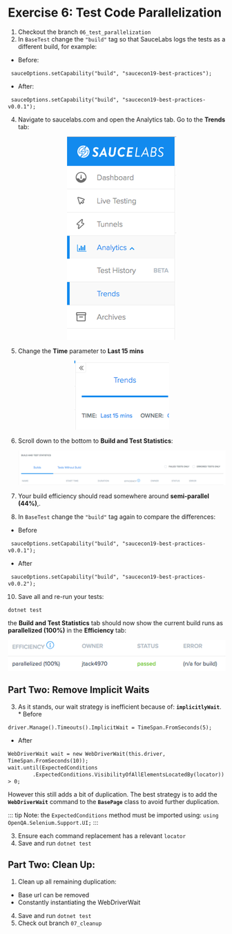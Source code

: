 # Exercise 6: Test Code Parallelization

1. Checkout the branch `06_test_parallelization`
3. In `BaseTest` change the `"build"` tag so that SauceLabs logs the tests as a different build, for example:
* Before:
```
 sauceOptions.setCapability("build", "saucecon19-best-practices");
```
* After:
```
 sauceOptions.setCapability("build", "saucecon19-best-practices-v0.0.1");
```
4. Navigate to saucelabs.com and open the Analytics tab. Go to the **Trends** tab: 
    <p align="center">
      <img src="./images/test-trends.png" />
    </p>
    
6. Change the **Time** parameter to **Last 15 mins**
    <p align="center">
      <img src="./images/last-15-mins.png" />
    </p>
    
7. Scroll down to the bottom to **Build and Test Statistics**:
    <p align="center">
      <img src="./images/test-and-build-stats.png" />
    </p>
    
8. Your build efficiency should read somewhere around **semi-parallel (44%)**,. 

9. In `BaseTest` change the `"build"` tag again to compare the differences:
* Before
```
 sauceOptions.setCapability("build", "saucecon19-best-practices-v0.0.1");
```
* After
```
 sauceOptions.setCapability("build", "saucecon19-best-practices-v0.0.2");
```
10. Save all and re-run your tests:
```
dotnet test
```
the **Build and Test Statistics** tab should now show the current build runs as **parallelized (100%)** in the **Efficiency** tab:

 <p align="center">
      <img src="./images/100-parallel.png" />
    </p>
    

## Part Two: Remove Implicit Waits
3. As it stands, our wait strategy is inefficient because of: **`implicitlyWait`**.    * Before
```
driver.Manage().Timeouts().ImplicitWait = TimeSpan.FromSeconds(5);
```

* After
```
WebDriverWait wait = new WebDriverWait(this.driver, TimeSpan.FromSeconds(10));
wait.until(ExpectedConditions
        .ExpectedConditions.VisibilityOfAllElementsLocatedBy(locator)) > 0;

```

However this still adds a bit of duplication. The best strategy is to add the **`WebDriverWait`** command to the **`BasePage`** class to avoid further duplication.



::: tip Note: 
the `ExpectedConditions` method must be imported using: `using OpenQA.Selenium.Support.UI;`
:::

3. Ensure each command replacement has a relevant `locator`
4. Save and run `dotnet test`


## Part Two: Clean Up:
1. Clean up all remaining duplication:
- Base url can be removed
- Constantly instantiating the WebDriverWait
4. Save and run `dotnet test`    
1. Check out branch `07_cleanup`